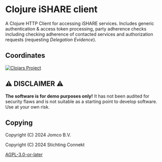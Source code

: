 <!--
SPDX-FileCopyrightText: 2024 Jomco B.V.
SPDX-FileCopyrightText: 2024 Stichting Connekt
SPDX-FileContributor: Joost Diepenmaat <joost@jomco.nl>
SPDX-FileContributor: Remco van 't Veer <remco@jomco.nl>

SPDX-License-Identifier: AGPL-3.0-or-later
-->

# Clojure iSHARE client

A Clojure HTTP Client for accessing iSHARE services. Includes generic
authentication & access token processing, party adherence checks
including checking adherence of contacted services and authorization
requests (requesting *Delegation Evidence*).

## Coordinates

[![Clojars Project](https://img.shields.io/clojars/v/org.bdinetwork/clj-ishare-client.svg)](https://clojars.org/org.bdinetwork/clj-ishare-client)

## ⚠ DISCLAIMER ⚠

**The software is for demo purposes only!**  It has not been audited
for security flaws and is not suitable as a starting point to develop
software.  Use at your own risk.


## Copying

Copyright (C) 2024 Jomco B.V.

Copyright (C) 2024 Stichting Connekt

[AGPL-3.0-or-later](LICENSES/AGPL-3.0-or-later.txt)
